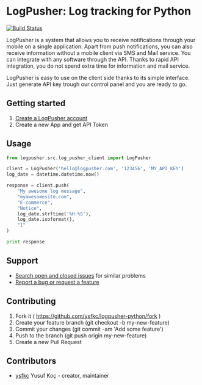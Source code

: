 # LogPusher: Log tracking for Python

[![Build Status](https://travis-ci.org/ysfkc/logpusher-python.svg?branch=master)](https://travis-ci.org/ysfkc/logpusher-python)

LogPusher is a system that allows you to receive notifications through your mobile on a single application. Apart from push notifications, you can also receive information without a mobile client via SMS and Mail service. You can integrate with any software through the API. Thanks to rapid API integration, you do not spend extra time for information and mail service. 

LogPusher is easy to use on the client side thanks to its simple interface. Just generate API key trough our control panel and you are ready to go.

## Getting started

1. [Create a LogPusher account](http://logpusher.com/)
2. Create a new App and get API Token

## Usage

```python
from logpusher.src.log_pusher_client import LogPusher

client = LogPusher('hello@logpusher.com', '123456', 'MY_API_KEY')
log_date = datetime.datetime.now()		

response = client.push(
	"My awesome log message",
	"myawesomesite.com",
	"E-commerce",
	"Notice",
	log_date.strftime('%H:%S'),
	log_date.isoformat(),
	"1"
)

print response
```

## Support

* [Search open and closed issues](https://github.com/ysfkc/logpusher-python/issues?utf8=✓&q=is%3Aissue) for similar problems
* [Report a bug or request a feature](https://github.com/ysfkc/logpusher-python/issues/new)

## Contributing

1. Fork it ( https://github.com/ysfkc/logpusher-python/fork )
2. Create your feature branch (git checkout -b my-new-feature)
3. Commit your changes (git commit -am 'Add some feature')
4. Push to the branch (git push origin my-new-feature)
5. Create a new Pull Request

## Contributors

- [ysfkc](https://github.com/ysfkc) Yusuf Koç - creator, maintainer
